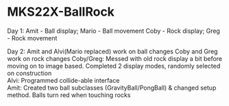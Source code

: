 # MKS22X-BallRock
Day 1:
Amit - Ball display; Mario - Ball movement
Coby - Rock display; Greg - Rock movement

Day 2:
Amit and Alvi(Mario replaced) work on ball changes
Coby and Greg work on rock changes
Coby/Greg: Messed with old rock display a bit before moving on to image based. Completed 2 display modes, randomly selected on construction  
Alvi: Programmed collide-able interface  
Amit: Created two  ball subclasses (GravityBall/PongBall) & changed setup method. Balls turn red when touching rocks  
